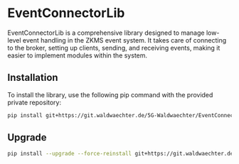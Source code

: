 # EventConnectorLib

EventConnectorLib is a comprehensive library designed to manage low-level event handling in the ZKMS event system. It takes care of connecting to the broker, setting up clients, sending, and receiving events, making it easier to implement modules within the system.

## Installation

To install the library, use the following pip command with the provided private repository:

```sh
pip install git+https://git.waldwaechter.de/5G-Waldwaechter/EventConnectorLib
```

## Upgrade

```sh
pip install --upgrade --force-reinstall git+https://git.waldwaechter.de/5G-Waldwaechter/EventConnectorLib
```
